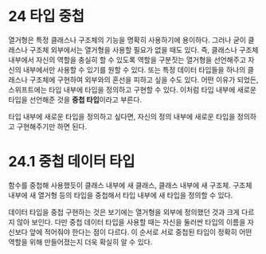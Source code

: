 # 24 타입 중첩

열거형은 특정 클래스나 구조체의 기능을 명확히 사용하기에 용이하다. 그러나 굳이 클래스나 구조체 외부에서는 열거형을 사용할 필요가 없을 때도 있다. 즉, 클래스나 구조체 내부에서 자신의 역할을 충실히 할 수 있도록 역할을 구분짓는 열거형을 선언해주고 자신의 내부에서만 사용할 수 있기를 원할 수 있다. 또는 특정 데이터 타입들을 하나의 클래스나 구조체에 구현하여 외부와의 혼선을 피하고 싶을 수도 있다. 어떤 이유가 되었든, 스위프트에는 타입 내부에 타입을 정의하고 구현할 수 있다. 이처럼 타입 내부에 새로운 타입을 선언해준 것을 **중첩 타입**이라고 부른다. 

타입 내부에 새로운 타입을 정의하고 싶다면, 자신의 정의 내부에 새로운 타입을 정의하고 구현해주기만 하면 된다.



# 24.1 중첩 데이터 타입

함수를 중첩해 사용했듯이 클래스 내부에 새 클래스, 클래스 내부에 새 구조체. 구조체 내부에 새 열거형 등의 타입을 중첩해서 타입 내부에 새 타입을 정의할 수 있다.

데이터 타입을 중첩 구현하는 것은 보기에는 열거형을 외부에 정의했던 것과 크게 다르지 않아 보인다. 다만 중첩 데이터 타입을 사용할 때는 자신을 둘러싼 타입의 이름을 자신보다 앞에 적어줘야 한다는 점이 다르다. 이 순서로 서로 중첩된 타입이 정확히 어떤 역할을 위해 만들어졌는지 더욱 확실히 알 수 있다. 